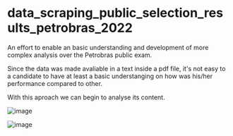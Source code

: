 # data_scraping_public_selection_results_petrobras_2022
 An effort to enable an basic understanding and development of more complex analysis over the Petrobras public exam. 
 
Since the data was made avaliable in a text inside a pdf file, it's not easy to a candidate to have at least a basic understanging on how was his/her performance compared to other. 

With this aproach we can begin to analyse its content. 

![image](https://user-images.githubusercontent.com/57647868/158916855-7c289971-e205-48e4-84d9-ee0095533bfd.png)


![image](https://user-images.githubusercontent.com/57647868/158916809-08f42dcb-95d5-4974-bc6b-93b5de13fe79.png)

